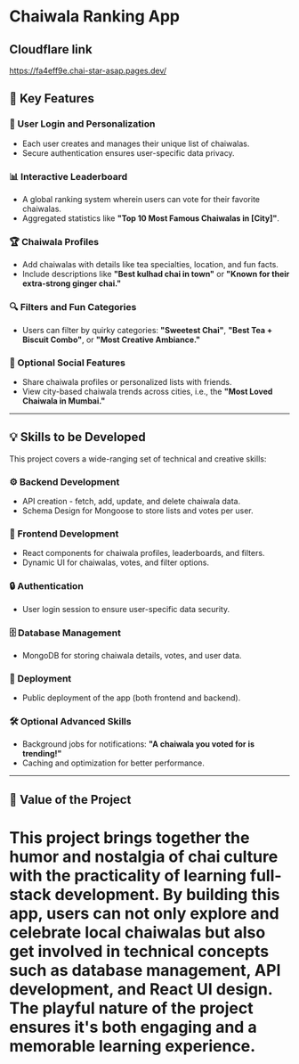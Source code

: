 
# Chaiwala Ranking App

## Cloudflare link
https://fa4eff9e.chai-star-asap.pages.dev/

## 📌 Key Features

### 🔐 User Login and Personalization
- Each user creates and manages their unique list of chaiwalas.
- Secure authentication ensures user-specific data privacy.

### 📊 Interactive Leaderboard
- A global ranking system wherein users can vote for their favorite chaiwalas.
- Aggregated statistics like **"Top 10 Most Famous Chaiwalas in [City]"**.

### 🏆 Chaiwala Profiles
- Add chaiwalas with details like tea specialties, location, and fun facts.
- Include descriptions like **"Best kulhad chai in town"** or **"Known for their extra-strong ginger chai."**

### 🔍 Filters and Fun Categories
- Users can filter by quirky categories: **"Sweetest Chai"**, **"Best Tea + Biscuit Combo"**, or **"Most Creative Ambiance."**

### 📢 Optional Social Features
- Share chaiwala profiles or personalized lists with friends.
- View city-based chaiwala trends across cities, i.e., the **"Most Loved Chaiwala in Mumbai."**

---

## 💡 Skills to be Developed

This project covers a wide-ranging set of technical and creative skills:

### ⚙️ Backend Development
- API creation - fetch, add, update, and delete chaiwala data.
- Schema Design for Mongoose to store lists and votes per user.

### 🎨 Frontend Development
- React components for chaiwala profiles, leaderboards, and filters.
- Dynamic UI for chaiwalas, votes, and filter options.

### 🔒 Authentication
- User login session to ensure user-specific data security.

### 🗄️ Database Management
- MongoDB for storing chaiwala details, votes, and user data.

### 🚀 Deployment
- Public deployment of the app (both frontend and backend).

### 🛠️ Optional Advanced Skills
- Background jobs for notifications: **"A chaiwala you voted for is trending!"**
- Caching and optimization for better performance.

---

## 🎯 Value of the Project

This project brings together the humor and nostalgia of chai culture with the practicality of learning full-stack development. By building this app, users can not only explore and celebrate local chaiwalas but also get involved in technical concepts such as database management, API development, and React UI design. The playful nature of the project ensures it's both engaging and a memorable learning experience.
=======
